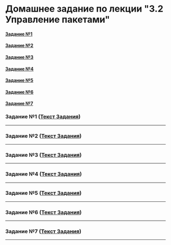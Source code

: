 # Домашнее задание по лекции "3.2 Управление пакетами"

#### [Задание №1](#задание-1-текст-задания)
#### [Задание №2](#задание-2-текст-задания)
#### [Задание №3](#задание-3-текст-задания)
#### [Задание №4](#задание-3-текст-задания)
#### [Задание №5](#задание-3-текст-задания)
#### [Задание №6](#задание-3-текст-задания)
#### [Задание №7](#задание-3-текст-задания)

### Задание №1 ([Текст Задания](https://github.com/netology-code/slin-homeworks/blob/slin-7/3-02.md#%D0%BA%D0%B5%D0%B9%D1%81-1))

---

### Задание №2 ([Текст Задания](https://github.com/netology-code/slin-homeworks/blob/slin-7/3-02.md#%D0%BA%D0%B5%D0%B9%D1%81-2))

---

### Задание №3 ([Текст Задания](https://github.com/netology-code/slin-homeworks/blob/slin-7/3-02.md#%D0%BA%D0%B5%D0%B9%D1%81-3))

---

### Задание №4 ([Текст Задания](https://github.com/netology-code/slin-homeworks/blob/slin-7/3-02.md#%D0%BA%D0%B5%D0%B9%D1%81-4))

---

### Задание №5 ([Текст Задания](https://github.com/netology-code/slin-homeworks/blob/slin-7/3-02.md#%D0%BA%D0%B5%D0%B9%D1%81-5))

---

### Задание №6 ([Текст Задания](https://github.com/netology-code/slin-homeworks/blob/slin-7/3-02.md#%D0%BA%D0%B5%D0%B9%D1%81-6))

---

### Задание №7 ([Текст Задания](https://github.com/netology-code/slin-homeworks/blob/slin-7/3-02.md#%D0%BA%D0%B5%D0%B9%D1%81-7))

---
